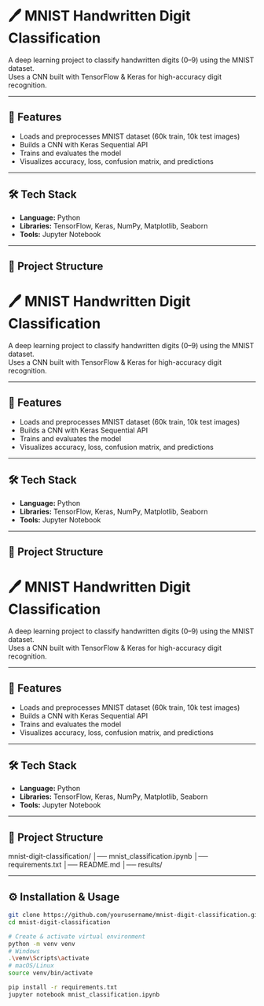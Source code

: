 # 🖊️ MNIST Handwritten Digit Classification

A deep learning project to classify handwritten digits (0–9) using the MNIST dataset.  
Uses a CNN built with TensorFlow & Keras for high-accuracy digit recognition.

---

## 🚀 Features
- Loads and preprocesses MNIST dataset (60k train, 10k test images)  
- Builds a CNN with Keras Sequential API  
- Trains and evaluates the model  
- Visualizes accuracy, loss, confusion matrix, and predictions  

---

## 🛠️ Tech Stack
- **Language:** Python  
- **Libraries:** TensorFlow, Keras, NumPy, Matplotlib, Seaborn  
- **Tools:** Jupyter Notebook  

---

## 📂 Project Structure
# 🖊️ MNIST Handwritten Digit Classification

A deep learning project to classify handwritten digits (0–9) using the MNIST dataset.  
Uses a CNN built with TensorFlow & Keras for high-accuracy digit recognition.

---

## 🚀 Features
- Loads and preprocesses MNIST dataset (60k train, 10k test images)  
- Builds a CNN with Keras Sequential API  
- Trains and evaluates the model  
- Visualizes accuracy, loss, confusion matrix, and predictions  

---

## 🛠️ Tech Stack
- **Language:** Python  
- **Libraries:** TensorFlow, Keras, NumPy, Matplotlib, Seaborn  
- **Tools:** Jupyter Notebook  

---

## 📂 Project Structure
# 🖊️ MNIST Handwritten Digit Classification

A deep learning project to classify handwritten digits (0–9) using the MNIST dataset.  
Uses a CNN built with TensorFlow & Keras for high-accuracy digit recognition.

---

## 🚀 Features
- Loads and preprocesses MNIST dataset (60k train, 10k test images)  
- Builds a CNN with Keras Sequential API  
- Trains and evaluates the model  
- Visualizes accuracy, loss, confusion matrix, and predictions  

---

## 🛠️ Tech Stack
- **Language:** Python  
- **Libraries:** TensorFlow, Keras, NumPy, Matplotlib, Seaborn  
- **Tools:** Jupyter Notebook  

---

## 📂 Project Structure

mnist-digit-classification/
│── mnist_classification.ipynb
│── requirements.txt
│── README.md
│── results/


---

## ⚙️ Installation & Usage
```bash
git clone https://github.com/yourusername/mnist-digit-classification.git
cd mnist-digit-classification

# Create & activate virtual environment
python -m venv venv
# Windows
.\venv\Scripts\activate
# macOS/Linux
source venv/bin/activate

pip install -r requirements.txt
jupyter notebook mnist_classification.ipynb

